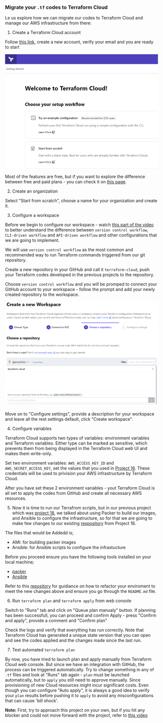 ### Migrate your `.tf` codes to Terraform Cloud

Le us explore how we can migrate our codes to Terraform Cloud and manage our AWS infrastructure from there:

1. Create a Terraform Cloud account

Follow [this link](https://app.terraform.io/signup/account), create a new account, verify your email and you are ready to start

![](./images/terraform_cloud_welcome.png)

Most of the features are free, but if you want to explore the difference between free and paid plans - you can check it on [this page](https://www.hashicorp.com/products/terraform/pricing).

2. Create an organization

Select "Start from  scratch", choose a name for your organization and create it.

3. Configure a workspace

Before we begin to configure our workspace - watch [this part of the video](https://youtu.be/m3PlM4erixY?t=287) to better understand the difference between `version control workflow`, `CLI-driven workflow` and `API-driven workflow` and other configurations that we are going to implement.

We will use `version control workflow` as the most common and recommended way to run Terraform commands triggered from our git repository.

Create a new repository in your GitHub and call it `terraform-cloud`, push your Terraform codes developed in the previous projects to the repository.

Choose `version control workflow` and you will be promped to connect your GitHub account to your workspace - follow the prompt and add your newly created repository to the workspace.

![](./images/terraform_cloud_github.png)

Move on to "Configure settings", provide a description for your workspace and leave all the rest settings default, click "Create workspace".

4. Configure variables

Terraform Cloud supports two types of variables: environment variables and Terraform variables. Either type can be marked as sensitive, which prevents them from being displayed in the Terraform Cloud web UI and makes them write-only.

Set two environment variables: `AWS_ACCESS_KEY_ID` and `AWS_SECRET_ACCESS_KEY`, set the values that you used in [Project 16](https://expert-pbl.darey.io/en/latest/project16.html). These credentials will be used to privision your AWS infrastructure by Terraform Cloud.

After you have set these 2 environment variables - yout Terraform Cloud is all set to apply the codes from GitHub and create all necessary AWS resources.

5. Now it is time to run our Terrafrom scripts, but in our previous project which was [project 18](https://www.darey.io/docs/automate-infrastructure-with-iac-using-terraform-part-3-refactoring/), we talked about using Packer to build our images, and Ansible to configure the infrastructure, so for that we are going to make few changes to  our existing [respository](https://github.com/darey-devops/PBL-project-18.git) from Project 18.

The files that would be Addedd is;
- AMI: for building packer images
- Ansible: for Ansible scripts to configure the infrastucture


Before you proceed ensure you have the following tools installed on your local machine;

- [packer](https://learn.hashicorp.com/tutorials/packer/get-started-install-cli)
- [Ansible](https://docs.ansible.com/ansible/latest/installation_guide/intro_installation.html)

Refer to this [repository](https://github.com/darey-devops/PBL-project-19.git) for guidiance on how to refactor your enviroment to meet the new changes above and ensure you go through the `README.md` file.


6. Run `terraform plan` and `terraform apply` from web console

Switch to "Runs" tab and click on "Queue plan manualy" button. If planning has been successfull, you can proceed and confirm Apply - press "Confirm and apply", provide a comment and "Confirm plan"

Check the logs and verify that everything has run correctly. Note that Terraform Cloud has generated a unique state version that you can open and see the codes applied and the changes made since the last run.


7. Test automated `terraform plan`

By now, you have tried to launch plan and apply manually from Terraform Cloud web console. But since we have an integration with GitHub, the process can be triggered automatically. Try to change something in any of `.tf` files and look at "Runs" tab again - `plan` must be launched automatically, but to `apply` you still need to approve manually. Since provisioning of new Cloud resources might incur significant costs. Even though you can configure "Auto apply", it is always a good idea to verify your `plan` results before pushing it to `apply` to avoid any misconfigurations that can cause 'bill shock'.


**Note:** First, try to approach this project on your own, but if you hit any blocker and could not move forward with the project, refer to [this video](https://youtu.be/nCemvjcKuIA)

